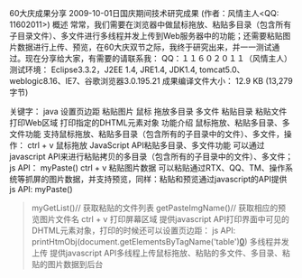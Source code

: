 60大庆成果分享
2009-10-01日国庆期间技术研究成果
(作者：风情主人<QQ: 11602011>)
概述
常常，我们需要在浏览器中做鼠标拖放、粘贴多目录（包含所有子目录文件）、多文件进行多线程并发上传到Web服务器中的功能；还需要粘贴图片数据进行上传、预览，在60大庆双节之际，我终于研究出来，并一一测试通过。现在分享给大家，有需要的请联系我：
QQ：１１６０２０１１（风情主人）
测试环境：
Eclipse3.3.2，J2EE 1.4, JRE1.4, JDK1.4, tomcat5.0、weblogic8.16、IE7、谷歌浏览器3.0.195.21
成果编译文件大小：
12.9 KB (13,279 字节)

关键字：
java 设置页边距 粘贴图片 鼠标 拖放多目录 多文件 粘贴目录 粘贴文件 打印Web区域 打印指定的DHTML元素对象
功能介绍
鼠标拖放、粘贴多目录、多文件功能
支持鼠标拖放、粘贴多目录（包含所有的子目录中的文件）、多文件，操作：
ctrl + v
鼠标拖放
JavaScript API粘贴多目录、多文件功能
可以通过javascript API来进行粘贴拷贝的多目录（包含所有的子目录中的文件）、多文件；
js API： myPaste()
ctrl + v
粘贴图片数据
可以粘贴通过RTX、QQ、TM、操作系统等抓屏的图片数据，并支持预览，同样：粘贴和预览通过javascript的API提供
js API: myPaste()
> myGetList()// 获取粘贴的文件列表
> getPasteImgName()// 获取相应的预览图片文件名
ctrl + v
打印屏幕区域
提供javascript API打印界面中可见的DHTML元素对象，打印的时候还可以设置页边距：
js API: printHtmObj(document.getElementsByTagName('table')[0](0.md))
多线程并发上传
提供javascript API多线程上传鼠标拖放、粘贴的多文件、多目录、粘贴的图片数据到后台